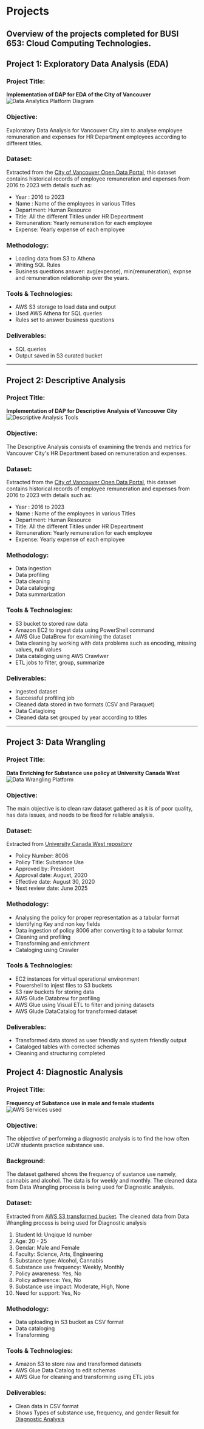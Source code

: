 # Projects
Overview of the projects completed for BUSI 653: Cloud Computing Technologies. 
---
## Project 1: Exploratory Data Analysis (EDA)

### Project Title: 
**Implementation of DAP for EDA of the City of Vancouver**
![Data Analytics Platform Diagram](https://github.com/Daman-Portfolio/data-analyst-daman/blob/main/Descriptive.png)
### Objective: 
Exploratory Data Analysis for Vancouver City aim to analyse employee remuneration and expenses for HR Department employees according to different titles. 
### Dataset:
Extracted from the [City of Vancouver Open Data Portal](https://opendata.vancouver.ca), this dataset contains historical records of employee remuneration and expenses from 2016 to 2023 with details such as:
- Year : 2016 to 2023
- Name : Name of the employees in various Titles
- Department: Human Resource
- Title: All the different Titiles under HR Depeartment
- Remuneration: Yearly remuneration for each employee
- Expense: Yearly expense of each employee
###  Methodology:
- Loading data from S3 to Athena
- Writing SQL Rules
- Business questions answer: avg(expense), min(remuneration), expnse and remuneration relationship over the years. 
###  Tools & Technologies:
- AWS S3 storage to load data and output
- Used AWS Athena for SQL queries 
- Rules set to answer business questions
###  Deliverables:
- SQL queries
- Output saved in S3 curated bucket
---

##  Project 2: Descriptive Analysis
###  Project Title:
**Implementation of DAP for Descriptive Analysis of Vancouver City**
![Descriptive Analysis Tools](https://github.com/Daman-Portfolio/data-analyst-daman/blob/main/Descriptive.png) 
### Objective:
The Descriptive Analysis consists of examining the trends and metrics for Vancouver City's HR Department based on remuneration and expenses.
### Dataset:
Extracted from the [City of Vancouver Open Data Portal](https://opendata.vancouver.ca), this dataset contains historical records of employee remuneration and expenses from 2016 to 2023 with details such as:
- Year : 2016 to 2023
- Name : Name of the employees in various Titles
- Department: Human Resource
- Title: All the different Titiles under HR Depeartment
- Remuneration: Yearly remuneration for each employee
- Expense: Yearly expense of each employee
### Methodology:
- Data ingestion
- Data profiling
- Data cleaning
- Data cataloging
- Data summarization
### Tools & Technologies:
- S3 bucket to stored raw data
- Amazon EC2 to ingest data using PowerShell command
- AWS Glue DataBrew for examining the dataset
- Data cleaning by working with data problems such as encoding, missing values, null values
- Data cataloging using AWS Crawlwer
- ETL jobs to filter, group, summarize
### Deliverables:
- Ingested dataset
- Successful profiling job
- Cleaned data stored in two formats (CSV and Paraquet)
- Data Catagloing
- Cleaned data set grouped by year according to titles
---

##  Project 3: Data Wrangling
###  Project Title:
**Data Enriching for Substance use policy at University Canada West**
![Data Wrangling Platform](https://github.com/Daman-Portfolio/data-analyst-daman/blob/main/Data%20Wrangling.png) 
### Objective:
The main objective is to clean raw dataset gathered as it is  of poor quality, has data issues, and needs to be fixed for reliable analysis. 
### Dataset:
Extracted from [University Canada West repository](https://wpvip.guscancolleges.ca/ucanwest/wp-content/uploads/sites/3/2022/08/UCW-8006-Substance-Use-Policy.pdf)  

- Policy Number: 8006
- Policy Title: Substance Use
- Approved by: President
- Approval date: August, 2020
- Effective date: August 30, 2020
- Next review date: June 2025
### Methodology:
- Analysing the policy for proper representation as a tabular format
- Identifying Key and non key fields
- Data ingestion of policy 8006 after converting it to a tabular format
- Cleaning and profiling
- Transforming and enrichment
- Cataloging using Crawler  
### Tools & Technologies:
- EC2 instances for virtual operational environment
- Powershell to injest files to S3 buckets
- S3 raw buckets for storing data
- AWS Glude Databrew for profiling
- AWS Glue using Visual ETL to filter and joining  datasets
- AWS Glude DataCatalog for transformed dataset
### Deliverables:
- Transformed data stored as user friendly and system friendly output
- Cataloged tables with corrected schemas
- Cleaning and structuring completed

##  Project 4: Diagnostic Analysis 
###  Project Title:
**Frequency of Substance use in male and female students** 
![AWS Services used](https://github.com/Daman-Portfolio/data-analyst-daman/blob/main/Diagnostic%20AWS%20Services.png)
### Objective:
The objective of performing a diagnostic analysis is to find the how often UCW students practice substance use.
### Background: 
The dataset gathered shows the frequency of sustance use namely, cannabis and alcohol. The data is for weekly and monthly. The cleaned data from Data Wrangling process is being used for Diagnostic analysis. 
### Dataset:
Extracted from [AWS S3 transformed bucket](https://github.com/Daman-Portfolio/data-analyst-daman/blob/main/hr-res-cln-daman_part00000.csv). The cleaned data from Data Wrangling process is being used for Diagnostic analysis
1. Student Id: Unqique Id number
2. Age: 20 - 25
3. Gendar: Male and Female
4. Faculty: Science, Arts, Engineering
5. Substance type: Alcohol, Cannabis
6. Substance use frequency: Weekly, Monthly
7. Policy awareness: Yes, No
8. Policy adherence: Yes, No
9. Substance use impact: Moderate, High, None
10. Need for support: Yes, No

### Methodology:
- Data uploading in S3 bucket as CSV format
- Data cataloging
- Transforming 
### Tools & Technologies:
- Amazon S3 to store raw and transformed datasets
- AWS Glue Data Catalog to edit schemas
- AWS Glue for cleaning and transforming using ETL jobs
### Deliverables:
- Clean data in CSV format
- Shows Types of substance use, frequency, and gender 
Result for [Diagnostic Analysis](https://github.com/Daman-Portfolio/data-analyst-daman/blob/main/Diagnostic%20Result)

